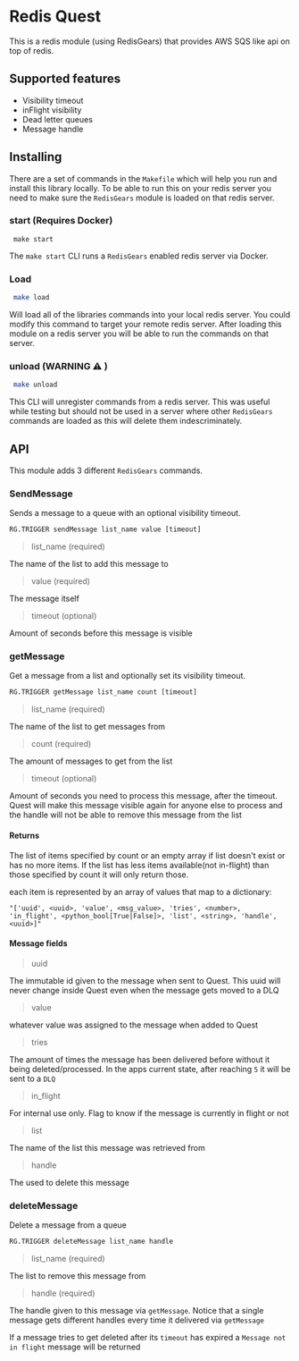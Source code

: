 # Redis Quest
This is a redis module (using RedisGears) that provides AWS SQS like api on top of redis.

## Supported features
  - Visibility timeout
  - inFlight visibility
  - Dead letter queues
  - Message handle

## Installing
There are a set of commands in the `Makefile` which will help you run and install this library locally. To be able to run this on your redis server you need to make sure the `RedisGears` module is loaded on that redis server.

### start (Requires Docker)

```
 make start
```

The `make start` CLI runs a `RedisGears` enabled redis server via Docker.



### Load

```bash
 make load
```


Will load all of the libraries commands into your local redis server. You could modify this command to target your remote redis server. After loading this module on a redis server you will be able to run the commands on that server.

### unload (WARNING ⚠️ )

```bash
 make unload
```

This CLI will unregister commands from a redis server. This was useful while testing but should not be used in a server where other `RedisGears` commands are loaded as this will delete them indescriminately.

## API

This module adds 3 different `RedisGears` commands.

### SendMessage
Sends a message to a queue with an optional visibility timeout.

```python
RG.TRIGGER sendMessage list_name value [timeout]
```

>list_name (required)

The name of the list to add this message to

>value (required)

The message itself

>timeout (optional)

Amount of seconds before this message is visible

### getMessage
Get a message from a list and optionally set its visibility timeout.

```python
RG.TRIGGER getMessage list_name count [timeout]
```

>list_name (required)

The name of the list to get messages from

>count (required)

The amount of messages to get from the list

>timeout (optional)

Amount of seconds you need to process this message, after the timeout. Quest will make this message visible again for anyone else to process and the handle will not be able to remove this message from the list

#### Returns
The list of items specified by count or an empty array if list doesn't exist or has no more items. If the list has less items available(not in-flight) than those specified by count it will only return those.

each item is represented by an array of values that map to a dictionary:

`"['uuid', <uuid>, 'value', <msg_value>, 'tries', <number>, 'in_flight', <python_bool[True|False]>, 'list', <string>, 'handle', <uuid>]"`

#### Message fields

>uuid

The immutable id given to the message when sent to Quest. This uuid will never change inside Quest even when the message gets moved to a DLQ

>value

whatever value was assigned to the message when added to Quest

>tries

The amount of times the message has been delivered before without it being deleted/processed. In the apps current state, after reaching `5` it will be sent to a `DLQ`

>in_flight

For internal use only. Flag to know if the message is  currently in flight or not

>list

The name of the list this message was retrieved from

>handle

The <uuid> used to delete this message

### deleteMessage
Delete a message from a queue

```python
RG.TRIGGER deleteMessage list_name handle
```

>list_name (required)

The list to remove this message from

>handle (required)

The handle given to this message via `getMessage`. Notice that a single message gets different handles every time it delivered via `getMessage`

If a message tries to get deleted after its `timeout` has expired a `Message not in flight` message will be returned
